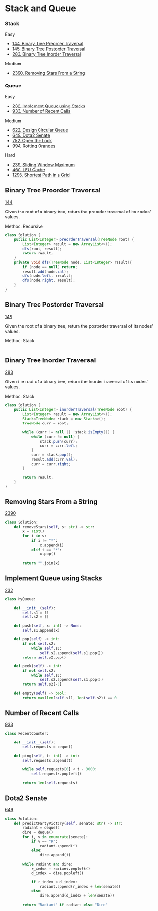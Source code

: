 # Stack and Queue

### Stack
Easy
- [144. Binary Tree Preorder Traversal](#Binary-Tree-Preorder-Traversal)
- [145. Binary Tree Postorder Traversal](#Binary-Tree-Postorder-Traversal)
- [283. Binary Tree Inorder Traversal](#Binary-Tree-Inorder-Traversal)

Medium
- [2390. Removing Stars From a String](#Removing-Stars-From-a-String)
  
### Queue
Easy
- [232. Implement Queue using Stacks](#Implement-Queue-using-Stacks)
- [933. Number of Recent Calls](#Number-of-Recent-Calls)
  
Medium
- [622. Design Circular Queue](#Design-Circular-Queue)
- [649. Dota2 Senate](#Dota2-Senate)
- [752. Open the Lock](#Open-the-Lock)
- [994. Rotting Oranges](#Rotting-Oranges)
  
Hard   
- [239. Sliding Window Maximum](#Sliding-Window-Maximum)
- [460. LFU Cache](#LFU-Cache)
- [1293. Shortest Path in a Grid](#Shortest-Path-in-a-Grid)

## Binary Tree Preorder Traversal
[144](https://leetcode.com/problems/binary-tree-preorder-traversal/)

Given the root of a binary tree, return the preorder traversal of its nodes' values.

Method: Recursive<br>

```java
class Solution {
    public List<Integer> preorderTraversal(TreeNode root) {
        List<Integer> result = new ArrayList<>();
        dfs(root, result);
        return result;
    }
    private void dfs(TreeNode node, List<Integer> result){
        if (node == null) return;
        result.add(node.val);
        dfs(node.left, result);
        dfs(node.right, result);
    }
}
```

## Binary Tree Postorder Traversal
[145](https://leetcode.com/problems/binary-tree-postorder-traversal/)

Given the root of a binary tree, return the postorder traversal of its nodes' values.

Method: Stack<br>

```java

```

## Binary Tree Inorder Traversal
[283](https://leetcode.com/problems/binary-tree-inorder-traversal/)

Given the root of a binary tree, return the inorder traversal of its nodes' values.

Method: Stack<br>

```java
class Solution {
    public List<Integer> inorderTraversal(TreeNode root) {
        List<Integer> result = new ArrayList<>();
        Stack<TreeNode> stack = new Stack<>();
        TreeNode curr = root;

        while (curr != null || !stack.isEmpty()) {
            while (curr != null) {
                stack.push(curr);
                curr = curr.left;
            }
            curr = stack.pop();
            result.add(curr.val);
            curr = curr.right;
        }

        return result;
    }
}
```

## Removing Stars From a String
[2390](https://leetcode.com/problems/Removing-Stars-From-a-String/)

```python
class Solution:
    def removeStars(self, s: str) -> str:
        x = list()
        for i in s:
            if i != "*":
                x.append(i)
            elif i == "*":
                x.pop()
        
        return "".join(x)
```

## Implement Queue using Stacks
[232](https://leetcode.com/problems/Implement-Queue-using-Stacks/)

```python
class MyQueue:

    def __init__(self):
        self.s1 = []
        self.s2 = []

    def push(self, x: int) -> None:
        self.s1.append(x)

    def pop(self) -> int:
        if not self.s2:
            while self.s1:
                self.s2.append(self.s1.pop())
        return self.s2.pop()

    def peek(self) -> int:
        if not self.s2:
            while self.s1:
                self.s2.append(self.s1.pop())
        return self.s2[-1]

    def empty(self) -> bool:
        return max(len(self.s1), len(self.s2)) == 0
```

## Number of Recent Calls
[933](https://leetcode.com/problems/Number-of-Recent-Calls/)

```python
class RecentCounter:

    def __init__(self):
        self.requests = deque()

    def ping(self, t: int) -> int:
        self.requests.append(t)

        while self.requests[0] < t - 3000:
            self.requests.popleft()
        
        return len(self.requests)
```

## Dota2 Senate
[649](https://leetcode.com/problems/Dota2-Senate/)

```python
class Solution:
    def predictPartyVictory(self, senate: str) -> str:
        radiant = deque()
        dire = deque()
        for i, v in enumerate(senate):
            if v == "R":
                radiant.append(i)
            else:
                dire.append(i)
        
        while radiant and dire:
            r_index = radiant.popleft()
            d_index = dire.popleft()

            if r_index < d_index:
                radiant.append(r_index + len(senate))
            else:
                dire.append(d_index + len(senate))
        
        return "Radiant" if radiant else "Dire"
```
